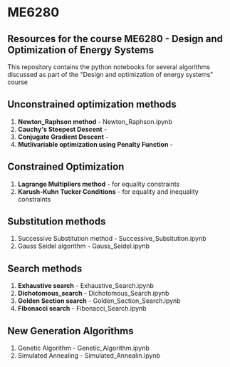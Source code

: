 # ME6280
## Resources for the course ME6280 - Design and Optimization of Energy Systems

This repository contains the python notebooks for several algorithms discussed as part of the "Design and optimization of energy systems" course

## Unconstrained optimization methods

1. **Newton_Raphson method** - Newton_Raphson.ipynb
2. **Cauchy's Steepest Descent** - 
3. **Conjugate Gradient Descent** - 
4. **Mutlivariable optimization using Penalty Function** - 

## Constrained Optimization

1. **Lagrange Multipliers method** - for equality constraints
2. **Karush-Kuhn Tucker Conditions** - for equality and inequality constraints

## Substitution methods

1. Successive Substitution method - Successive_Subsitution.ipynb
2. Gauss Seidel algorithm - Gauss_Seidel.ipynb

## Search methods

1. **Exhaustive search** - Exhaustive_Search.ipynb
2. **Dichotomous_search** - Dichotomous_Search.ipynb
3. **Golden Section search** - Golden_Section_Search.ipynb
4. **Fibonacci search** - Fibonacci_Search.ipynb

## New Generation Algorithms

1. Genetic Algorithm - Genetic_Algorithm.ipynb
2. Simulated Annealing - Simulated_Annealin.ipynb

